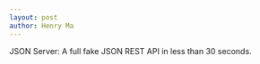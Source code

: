 ```yaml
---
layout: post
author: Henry Ma
---
```


JSON Server: A full fake JSON REST API in less than 30 seconds.